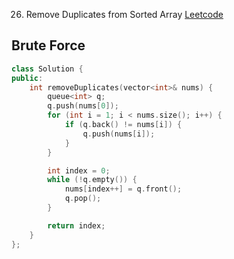 26. Remove Duplicates from Sorted Array <a href="https://leetcode.com/problems/remove-duplicates-from-sorted-array/description/">Leetcode</a> <br />

## Brute Force
```cpp
class Solution {
public:
    int removeDuplicates(vector<int>& nums) {
        queue<int> q;
        q.push(nums[0]);
        for (int i = 1; i < nums.size(); i++) {
            if (q.back() != nums[i]) {
                q.push(nums[i]);
            }
        }

        int index = 0;
        while (!q.empty()) {
            nums[index++] = q.front();
            q.pop();
        }

        return index;
    }
};

```